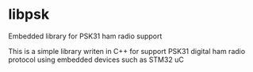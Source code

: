 # libpsk
Embedded library for PSK31 ham radio support

This is a simple library writen in C++ for support PSK31 digital ham radio protocol
using embedded devices such as STM32 uC
